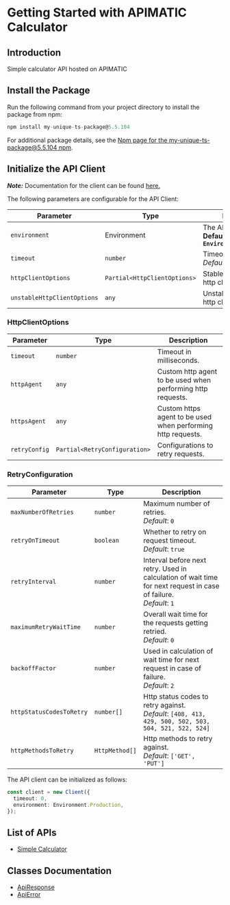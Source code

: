 
# Getting Started with APIMATIC Calculator

## Introduction

Simple calculator API hosted on APIMATIC

## Install the Package

Run the following command from your project directory to install the package from npm:

```ts
npm install my-unique-ts-package@5.5.104
```

For additional package details, see the [Npm page for the my-unique-ts-package@5.5.104  npm](https://www.npmjs.com/package/my-unique-ts-package/v/5.5.104).

## Initialize the API Client

**_Note:_** Documentation for the client can be found [here.](https://github.com/git-fudge/tsSourceCode/blob/5.5.104/doc/client.md)

The following parameters are configurable for the API Client:

| Parameter | Type | Description |
|  --- | --- | --- |
| `environment` | Environment | The API environment. <br> **Default: `Environment.Production`** |
| `timeout` | `number` | Timeout for API calls.<br>*Default*: `0` |
| `httpClientOptions` | `Partial<HttpClientOptions>` | Stable configurable http client options. |
| `unstableHttpClientOptions` | `any` | Unstable configurable http client options. |

### HttpClientOptions

| Parameter | Type | Description |
|  --- | --- | --- |
| `timeout` | `number` | Timeout in milliseconds. |
| `httpAgent` | `any` | Custom http agent to be used when performing http requests. |
| `httpsAgent` | `any` | Custom https agent to be used when performing http requests. |
| `retryConfig` | `Partial<RetryConfiguration>` | Configurations to retry requests. |

### RetryConfiguration

| Parameter | Type | Description |
|  --- | --- | --- |
| `maxNumberOfRetries` | `number` | Maximum number of retries. <br> *Default*: `0` |
| `retryOnTimeout` | `boolean` | Whether to retry on request timeout. <br> *Default*: `true` |
| `retryInterval` | `number` | Interval before next retry. Used in calculation of wait time for next request in case of failure. <br> *Default*: `1` |
| `maximumRetryWaitTime` | `number` | Overall wait time for the requests getting retried. <br> *Default*: `0` |
| `backoffFactor` | `number` | Used in calculation of wait time for next request in case of failure. <br> *Default*: `2` |
| `httpStatusCodesToRetry` | `number[]` | Http status codes to retry against. <br> *Default*: `[408, 413, 429, 500, 502, 503, 504, 521, 522, 524]` |
| `httpMethodsToRetry` | `HttpMethod[]` | Http methods to retry against. <br> *Default*: `['GET', 'PUT']` |

The API client can be initialized as follows:

```ts
const client = new Client({
  timeout: 0,
  environment: Environment.Production,
});
```

## List of APIs

* [Simple Calculator](https://github.com/git-fudge/tsSourceCode/blob/5.5.104/doc/controllers/simple-calculator.md)

## Classes Documentation

* [ApiResponse](https://github.com/git-fudge/tsSourceCode/blob/5.5.104/doc/api-response.md)
* [ApiError](https://github.com/git-fudge/tsSourceCode/blob/5.5.104/doc/api-error.md)

